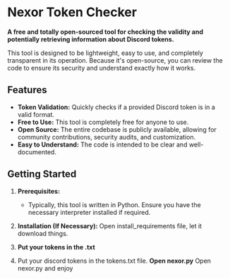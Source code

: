 # Nexor Token Checker

**A free and totally open-sourced tool for checking the validity and potentially retrieving information about Discord tokens.**

This tool is designed to be lightweight, easy to use, and completely transparent in its operation. Because it's open-source, you can review the code to ensure its security and understand exactly how it works.

## Features

* **Token Validation:** Quickly checks if a provided Discord token is in a valid format.
* **Free to Use:** This tool is completely free for anyone to use.
* **Open Source:** The entire codebase is publicly available, allowing for community contributions, security audits, and customization.
* **Easy to Understand:** The code is intended to be clear and well-documented.

## Getting Started

1.  **Prerequisites:**
    * Typically, this tool is written in Python. Ensure you have the necessary interpreter installed if required.

3.  **Installation (If Necessary):**
Open install_requirements file, let it download things.
4. **Put your tokens in the .txt**
5. Put your discord tokens in the tokens.txt file.
**Open nexor.py**
Open nexor.py and enjoy
